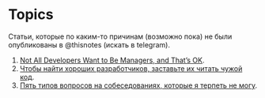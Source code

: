 # Topics

Статьи, которые по каким-то причинам (возможно пока) не были опубликованы в @thisnotes (искать в telegram).

1. [Not All Developers Want to Be Managers, and That’s OK](
https://blog.petrzemek.net/2019/09/02/not-all-developers-want-to-be-managers-and-thats-ok/).
2. [Чтобы найти хороших разработчиков, заставьте их читать чужой код](https://habr.com/ru/post/664678/).
3. [Пять типов вопросов на собеседованиях, которые я терпеть не могу](https://habr.com/ru/company/productivity_inside/blog/675798/).
